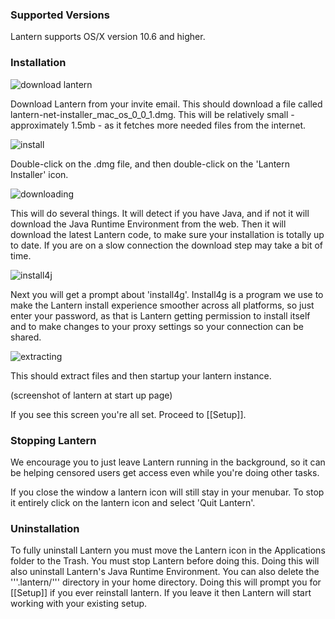 ### Supported Versions

Lantern supports OS/X version 10.6 and higher.

### Installation

![download lantern](https://www.evernote.com/shard/s209/sh/8f36ed28-7670-4213-8a2f-e971a8de59ca/88a3b4388faf0766d3a3521a874e1f01/deep/0/Lantern%20Invitation%20-%20cholmes@cartodb.com%20-%20CartoDB%20Mail.png)

Download Lantern from your invite email. This should download a file called lantern-net-installer_mac_os_0_0_1.dmg. This will be relatively small - approximately 1.5mb - as it fetches more needed files from the internet.

![install](https://www.evernote.com/shard/s209/sh/6b406cb3-6270-4117-ba61-d6a8e3281728/a04236b62b8daf0096ad2f6670c46696/deep/0/Menubar%20and%20lantern-net-inst%202%20and%20Applications.png)

Double-click on the .dmg file, and then double-click on the 'Lantern Installer' icon.

![downloading](https://www.evernote.com/shard/s209/sh/b39a5f0d-4aa9-4518-8a26-fd0a86de8737/9d3090f5eab319830f4510bc13bba90e/deep/0/Lantern%20Fetcher.png)

This will do several things. It will detect if you have Java, and if not it will download the Java Runtime Environment from the web. Then it will download the latest Lantern code, to make sure your installation is totally up to date. If you are on a slow connection the download step may take a bit of time.

![install4j](https://www.evernote.com/shard/s209/sh/c92df454-472a-4ce1-a578-fc06843802d7/04fd633f4deb9fbeecc44562dff2ea78/deep/0/Screenshot%208/16/13%207:52%20PM.png)

Next you will get a prompt about 'install4g'. Install4g is a program we use to make the Lantern install experience smoother across all platforms, so just enter your password, as that is Lantern getting permission to install itself and to make changes to your proxy settings so your connection can be shared.

![extracting](https://www.evernote.com/shard/s209/sh/377e6ed3-ce38-480b-b79a-bd0d540ae375/84fc0a6e71cbe529d194a4461c8d82be/deep/0/Screen%20Shot%202013-08-16%20at%207.52.52%20PM.png)

This should extract files and then startup your lantern instance.

(screenshot of lantern at start up page)

If you see this screen you're all set. Proceed to [[Setup]].

### Stopping Lantern

We encourage you to just leave Lantern running in the background, so it can be helping censored users get access even while you're doing other tasks. 

If you close the window a lantern icon will still stay in your menubar. To stop it entirely click on the lantern icon and select 'Quit Lantern'.

### Uninstallation

To fully uninstall Lantern you must move the Lantern icon in the Applications folder to the Trash. You must stop Lantern before doing this. Doing this will also uninstall Lantern's Java Runtime Environment. You can also delete the '''.lantern/''' directory in your home directory. Doing this will prompt you for [[Setup]] if you ever reinstall lantern. If you leave it then Lantern will start working with your existing setup.

